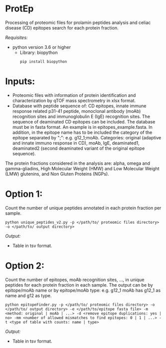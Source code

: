 # ProtEp
Processing of proteomic files for prolamin peptides analysis and celiac disease (CD) epitopes search for each protein fraction.

*Requisites:*
* python version 3.6 or higher
  * Library: biopython
    ```
    pip install biopython
    ```


# **Inputs:**
* Proteomic files with information of protein identification and characterization by qTOF mass spectrometry in xlsx format.
* Database with peptide sequence of: CD epitopes, innate immune response related p31-41 peptide, monoclonal antibody (moAb) recognition sites and immunoglobulin E (IgE) recognition sites. The sequence of deaminated CD epitopes can be included. The database must be in fasta format. An example is in epitopes_example.fasta. In addition, in the epitope name has to be included the category of the epitope separated by ";": e.g. g12_1;moAb. Categories: original (adaptive and innate immuno response in CD), moAb, IgE, deaminated1, deaminated2 (second deaminated variant of the original epitope sequence).

The protein fractions considered in the analysis are: alpha, omega and gamma-gliadins, High Molecular Weight (HMW) and Low Molecular Weight (LMW) glutenins, and Non Gluten Proteins (NGPs).


# **Option 1:**

Count the number of unique peptides annotated in each protein fraction per sample.

```
python unique_peptides_v2.py -p </path/to/ proteomic files directory> -o </path/to/ output directory>
```

*Output:*
* Table in tsv format.

# **Option 2:**
Count the number of epitopes, moAb recognition sites, ..., in unique peptides for each protein fraction in each sample. The output can be by epitope/moAb name or by epitope/moAb type: e.g. g12_1 moAb has g12_1 as name and g12 as type.
```
python epitopeFinder.py -p </path/to/ proteomic files directory> -o </path/to/ output directory> -e </path/to/epitope fasta file> -m <method: original | moAb | ...> -d <remove epitope duplications: yes | no> -mm <number of allowed mismatches to find epitopes: 0 | 1 | ...> -t <type of table with counts: name | type>
```
*Output:*
* Table in tsv format.
